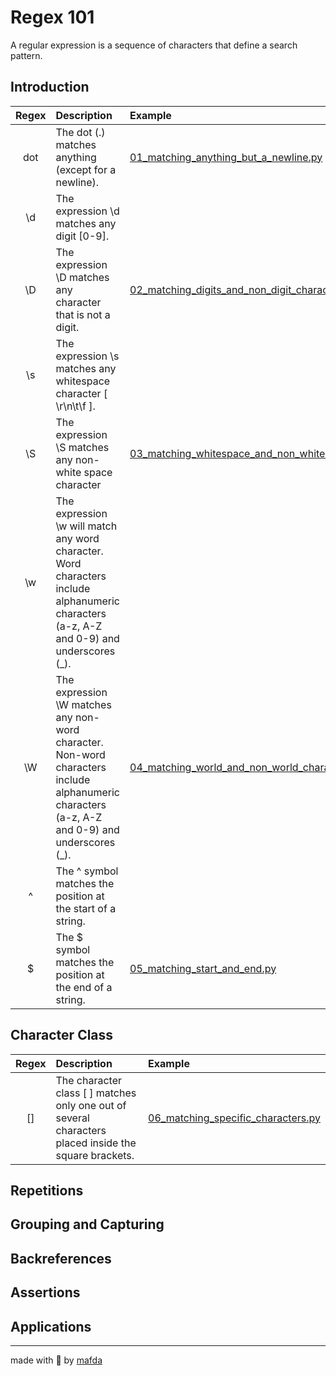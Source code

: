 # Regex 101

A regular expression is a sequence of characters that define a search pattern.

## Introduction

| Regex | Description | Example |
| :---: | :---------- | :------ |
| dot   | The dot (.) matches anything (except for a newline). | [01_matching_anything_but_a_newline.py](https://github.com/mafda/regex_101/blob/master/example/01_matching_anything_but_a_newline.py) |
| \d    | The expression \d matches any digit [0-9]. |  |
| \D    | The expression \D matches any character that is not a digit. | [02_matching_digits_and_non_digit_characters.py](https://github.com/mafda/regex_101/blob/master/example/02_matching_digits_and_non_digit_characters.py) |
| \s    | The expression \s matches any whitespace character [ \r\n\t\f ]. |  |
| \S    | The expression \S matches any non-white space character | [03_matching_whitespace_and_non_whitespace_character.py](https://github.com/mafda/regex_101/blob/master/example/03_matching_whitespace_and_non_whitespace_character.py) |
| \w    | The expression \w will match any word character. Word characters include alphanumeric characters (a-z, A-Z and 0-9) and underscores (_). |  |
| \W    | The expression \W matches any non-word character. Non-word characters include alphanumeric characters (a-z, A-Z and 0-9) and underscores (_).| [04_matching_world_and_non_world_character.py](https://github.com/mafda/regex_101/blob/master/example/04_matching_world_and_non_world_character.py) |
| ^    | The ^ symbol matches the position at the start of a string. |  |
| $    | The $ symbol matches the position at the end of a string. | [05_matching_start_and_end.py](https://github.com/mafda/regex_101/blob/master/example/05_matching_start_and_end.py) |

## Character Class

| Regex | Description | Example |
| :---: | :---------- | :------ |
| []    | The character class [ ] matches only one out of several characters placed inside the square brackets. | [06_matching_specific_characters.py](https://github.com/mafda/regex_101/blob/master/example/06_matching_specific_characters.py) |

## Repetitions

## Grouping and Capturing

## Backreferences

## Assertions

## Applications

---

made with 💙 by [mafda](https://mafda.github.io/)
